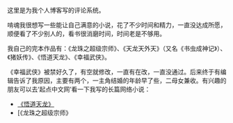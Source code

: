 这里是为我个人博客写的评论系统。

啃魂我很想写一些能让自己满意的小说，花了不少时间和精力，一直没达成所愿，顺便看了不少别人的，看书很消磨时间，时间老是不够用。

我自己的完本作品有：《龙珠之超级宗师》、《天龙天外天》（又名《书虫成神记》）、《猪妖传》、《悟道天龙》、《幸福武侠》。

《幸福武侠》被禁好久了，有空就修改，一直有在改，一直没通过。后来终于有编辑告诉了我原因，主要有两个，一主角结婚的年龄早了些，二母女兼收。有兴趣的朋友可以去‘起点中文网’看一下我写的长篇网络小说：

-   [《悟道天龙》](https://book.qidian.com/info/3077613/)
-   [《龙珠之超级宗师》
